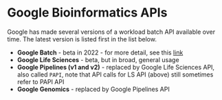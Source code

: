 # Google Bioinformatics APIs

Google has made several versions of a workload batch API available over time.  The latest version is listed first in the list below.

- **Google Batch** - beta in 2022 - for more detail, see this [link](https://github.com/lynnlangit/gcp-for-bioinformatics/blob/master/2_Virtual_Machines_%26_Docker_Containers/6b_Use_Batch_API.md)
- **Google Life Sciences** - beta, but in broad, general usage
- **Google Pipelines (v1 and v2)** - replaced by Google Life Sciences API, also called `PAPI`, note that API calls for LS API (above) still sometimes refer to PAPI API
- **Google Genomics** - replaced by Google Pipelines API
